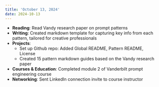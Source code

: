 ```yaml
---
title: 'October 13, 2024'
date: 2024-10-13
---
```


- **Reading**: Read Vandy research paper on prompt patterns
- **Writing**: Created markdown template for capturing key info from each pattern, tailored for creative professionals
- **Projects**: 
  - Set up Github repo: Added Global README, Pattern README, License
  - Created 15 pattern markdown guides based on the Vandy research paper
- **Courses & Education**: Completed module 2 of Vanderbilt prompt engineering course
- **Networking**: Sent LinkedIn connection invite to course instructor